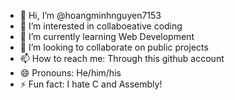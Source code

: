 - 👋 Hi, I’m @hoangminhnguyen7153
- 👀 I’m interested in collaboeative coding
- 🌱 I’m currently learning Web Development
- 💞️ I’m looking to collaborate on public projects
- 📫 How to reach me: Through this github account
- 😄 Pronouns: He/him/his
- ⚡ Fun fact: I hate C and Assembly!

<!---
hoangminhnguyen7153/hoangminhnguyen7153 is a ✨ special ✨ repository because its `README.md` (this file) appears on your GitHub profile.
You can click the Preview link to take a look at your changes.
--->
